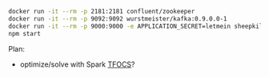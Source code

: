 ```sh
docker run -it --rm -p 2181:2181 confluent/zookeeper
docker run -it --rm -p 9092:9092 wurstmeister/kafka:0.9.0.0-1
docker run -it --rm -p 9000:9000 -e APPLICATION_SECRET=letmein sheepkiller/kafka-manager
npm start
```

Plan:
- optimize/solve with Spark [TFOCS](https://databricks.com/blog/2015/11/02/announcing-the-spark-tfocs-optimization-package.html)?
